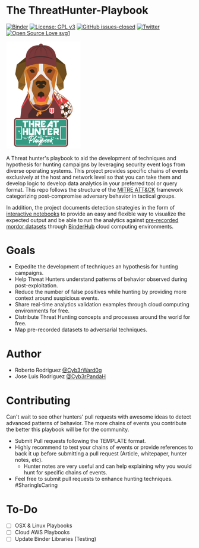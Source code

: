 # The ThreatHunter-Playbook

[![Binder](https://mybinder.org/badge_logo.svg)](https://mybinder.org/v2/gh/Cyb3rWard0g/ThreatHunter-Playbook/master)
[![License: GPL v3](https://img.shields.io/badge/License-GPLv3-blue.svg)](https://www.gnu.org/licenses/gpl-3.0)
[![GitHub issues-closed](https://img.shields.io/github/issues-closed/Cyb3rward0g/ThreatHunter-Playbook.svg)](https://GitHub.com/Cyb3rWard0g/ThreatHunter-Playbook/issues?q=is%3Aissue+is%3Aclosed)
[![Twitter](https://img.shields.io/twitter/follow/HunterPlaybook.svg?style=social&label=Follow)](https://https://twitter.com/HunterPlaybook)
[![Open Source Love svg1](https://badges.frapsoft.com/os/v1/open-source.svg?v=103)](https://github.com/ellerbrock/open-source-badges/)

<img src="resources/images/LOGO.png" width=200>

A Threat hunter's playbook to aid the development of techniques and hypothesis for hunting campaigns by leveraging security event logs from diverse operating systems. This project provides specific chains of events exclusively at the host and network level so that you can take them and develop logic to develop data analytics in your preferred tool or query format. This repo follows the structure of the [MITRE ATT&CK](https://attack.mitre.org/wiki/Main_Page) framework categorizing post-compromise adversary behavior in tactical groups.

In addition, the project documents detection strategies in the form of [interactive notebooks](https://github.com/hunters-forge/notebooks-forge#what-is-a-notebook) to provide an easy and flexible way to visualize the expected output and be able to run the analytics against [pre-recorded mordor datasets](https://github.com/Cyb3rWard0g/mordor) through [BinderHub](https://mybinder.readthedocs.io/en/latest/index.html) cloud computing environments.

# Goals

* Expedite the development of techniques an hypothesis for hunting campaigns.
* Help Threat Hunters understand patterns of behavior observed during post-exploitation.
* Reduce the number of false positives while hunting by providing more context around suspicious events.
* Share real-time analytics validation examples through cloud computing environments for free.
* Distribute Threat Hunting concepts and processes around the world for free.
* Map pre-recorded datasets to adversarial techniques.

# Author

* Roberto Rodriguez [@Cyb3rWard0g](https://twitter.com/Cyb3rWard0g)
* Jose Luis Rodriguez [@Cyb3rPandaH](https://twitter.com/Cyb3rPandaH)

# Contributing

Can't wait to see other hunters' pull requests with awesome ideas to detect advanced patterns of behavior. The more chains of events you contribute the better this playbook will be for the community.
* Submit Pull requests following the TEMPLATE format.
* Highly recommend to test your chains of events or provide references to back it up before submitting a pull request (Article, whitepaper, hunter notes, etc).
  * Hunter notes are very useful and can help explaining why you would hunt for specific chains of events.
* Feel free to submit pull requests to enhance hunting techniques. #SharingIsCaring

# To-Do

* [ ] OSX & Linux Playbooks
* [ ] Cloud AWS Playbooks
* [ ] Update Binder Libraries (Testing)
